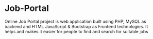 # Job-Portal
Online Job Portal project is web application built using PHP, MySQL as backend and HTML JavaScript &amp; Bootstrap as Frontend technologies. It helps and makes it easier for people to find and search for suitable jobs 
